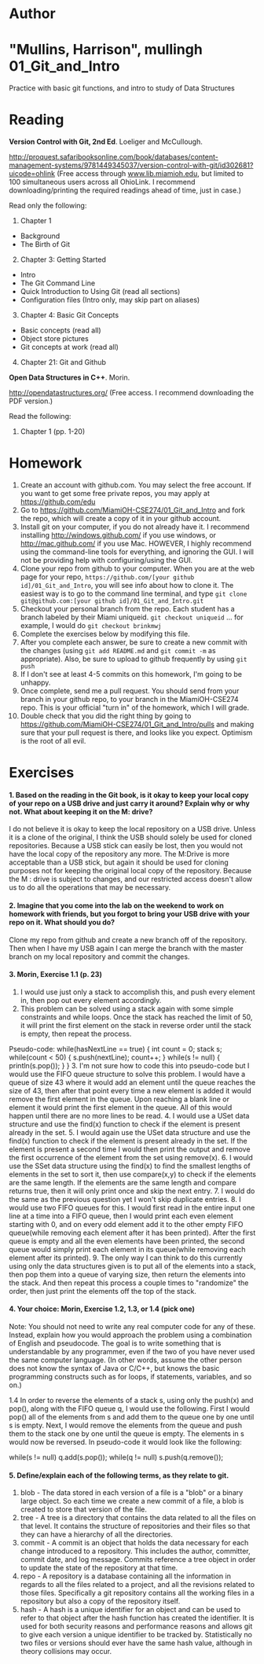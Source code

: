 Author
==========
"Mullins, Harrison", mullingh
01_Git_and_Intro
================

Practice with basic git functions, and intro to study of Data Structures

Reading
=======

**Version Control with Git, 2nd Ed**. Loeliger and McCullough. 

http://proquest.safaribooksonline.com/book/databases/content-management-systems/9781449345037/version-control-with-git/id302681?uicode=ohlink (Free access through www.lib.miamioh.edu, but limited to 100 simultaneous users across all OhioLink. I recommend downloading/printing the required readings ahead of time, just in case.)

Read only the following:

1. Chapter 1
  * Background
  * The Birth of Git
2. Chapter 3: Getting Started
  * Intro
  * The Git Command Line
  * Quick Introduction to Using Git (read all sections)
  * Configuration files (Intro only, may skip part on aliases)
3. Chapter 4: Basic Git Concepts
  * Basic concepts (read all)
  * Object store pictures
  * Git concepts at work (read all)
4. Chapter 21: Git and Github

**Open Data Structures in C++**. Morin. 

http://opendatastructures.org/ (Free access. I recommend downloading the PDF version.)

Read the following:

1. Chapter 1 (pp. 1-20)

Homework
========

1. Create an account with github.com. You may select the free account. If you want to get some free private repos, you may apply at https://github.com/edu
2. Go to https://github.com/MiamiOH-CSE274/01_Git_and_Intro and fork the repo, which will create a copy of it in your github account.
3. Install git on your computer, if you do not already have it. I recommend installing http://windows.github.com/ if you use windows, or http://mac.github.com/ if you use Mac. HOWEVER, I highly recommend using the command-line tools for everything, and ignoring the GUI. I will not be providing help with configuring/using the GUI.
4. Clone your repo from github to your computer. When you are at the web page for your repo, `https://github.com/[your github id]/01_Git_and_Intro`, you will see info about how to clone it. The easiest way is to go to the command line terminal, and type `git clone git@github.com:[your github id]/01_Git_and_Intro.git`
5. Checkout your personal branch from the repo. Each student has a branch labeled by their Miami uniqueid. `git checkout uniqueid` ... for example, I would do `git checkout brinkmwj`
6. Complete the exercises below by modifying this file.
7. After you complete each answer, be sure to create a new commit with the changes (using `git add README.md` and `git commit -m` as appropriate). Also, be sure to upload to github frequently by using `git push`
8. If I don't see at least 4-5 commits on this homework, I'm going to be unhappy.
9. Once complete, send me a pull request. You should send from your branch in your github repo, to your branch in the MiamiOH-CSE274 repo. This is your official "turn in" of the homework, which I will grade.
10. Double check that you did the right thing by going to https://github.com/MiamiOH-CSE274/01_Git_and_Intro/pulls and making sure that your pull request is there, and looks like you expect. Optimism is the root of all evil.

Exercises
=========

#### 1. Based on the reading in the Git book, is it okay to keep your local copy of your repo on a USB drive and just carry it around? Explain why or why not. What about keeping it on the M: drive?

I do not believe it is okay to keep the local repository on a USB drive.  Unless it is a clone of the original, I think the USB should solely be used for cloned repositories.  Because a USB stick can easily be lost, then you would not have the local copy of the repository any more.  The M:Drive is more acceptable than a USB stick, but again it should be used for cloning purposes not for keeping the original local copy of the repository.  Because the M : drive is subject to changes, and our restricted access doesn't allow us to do all the operations that may be necessary.

#### 2. Imagine that you come into the lab on the weekend to work on homework with friends, but you forgot to bring your USB drive with your repo on it. What should you do?

Clone my repo from github and create a new branch off of the repository.  Then when I have my USB again I can merge the branch with the master branch on my local repository and commit the changes.

#### 3. Morin, Exercise 1.1 (p. 23)

1. I would use just only a stack to accomplish this, and push every element in, then pop out every element accordingly.
2. This problem can be solved using a stack again with some simple constraints and while loops. Once the stack has reached the limit of 50, it will print the first element on the stack in reverse order until the stack is empty, then repeat the process.

Pseudo-code:
while(hasNextLine == true) {
	int count = 0;
	stack s;
	while(count < 50) {
		s.push(nextLine);
		count++;
	}
	while(s != null) {
		println(s.pop());
	}
}
3. I'm not sure how to code this into pseudo-code but I would use the FIFO queue structure to solve this problem. I would have a queue of size 43 where it would add an element until the queue reaches the size of 43, then after that point every time a new element is added it would remove the first element in the queue.  Upon reaching a blank line or element it would print the first element in the queue. All of this would happen until there are no more lines to be read.
4. I would use a USet data structure and use the find(x) function to check if the element is present already in the set.
5. I would again use the USet data structure and use the find(x) function to check if the element is present already in the set. If the element is present a second time I would then print the output and remove the first occurrence of the element from the set using remove(x).
6. I would use the SSet data structure using the find(x) to find the smallest lengths of elements in the set to sort it, then use compare(x,y) to check if the elements are the same length. If the elements are the same length and compare returns true, then it will only print once and skip the next entry.
7. I would do the same as the previous question yet I won't skip duplicate entries.
8. I would use two FIFO queues for this.  I would first read in the entire input one line at a time into a FIFO queue, then I would print each even element starting with 0, and on every odd element add it to the other empty FIFO queue(while removing each element after it has been printed).  After the first queue is empty and all the even elements have been printed, the second queue would simply print each element in its queue(while removing each element after its printed).
9. The only way I can think to do this currently using only the data structures given is to put all of the elements into a stack, then pop them into a queue of varying size, then return the elements into the stack.  And then repeat this process a couple times to "randomize" the order, then just print the elements off the top of the stack.



#### 4. Your choice: Morin, Exercise 1.2, 1.3, or 1.4 (pick one)

Note: You should not need to write any real computer code for any of these. Instead, explain how you would approach the problem using a combination of English and pseudocode. The goal is to write something that is understandable by any programmer, even if the two of you have never used the same computer language. (In other words, assume the other person does not know the syntax of Java or C/C++, but knows the basic programming constructs such as for loops, if statements, variables, and so on.)

1.4
In order to reverse the elements of a stack s, using only the push(x) and pop(), along with the FIFO queue q, I would use the following.  First I would pop() all of the elements from s and add them to the queue one by one until s is empty. Next, I would remove the elements from the queue and push them to the stack one by one until the queue is empty.  The elements in s would now be reversed.
In pseudo-code it would look like the following:

while(s != null)
	q.add(s.pop());
while(q != null)
	s.push(q.remove());

#### 5. Define/explain each of the following terms, as they relate to git.

1. blob - The data stored in each version of a file is a "blob" or a binary large object.  So each time we create a new commit of a file, a blob is created to store that version of the file.
2. tree - A tree is a directory that contains the data related to all the files on that level.  It contains the structure of repositories and their files so that they can have a hierarchy of all the directories.
3. commit - A commit is an object that holds the data necessary for each change introduced to a repository.  This includes the author, committer, commit date, and log message.  Commits reference a tree object in order to update the state of the repository at that time.
4. repo - A repository is a database containing all the information in regards to all the files related to a project, and all the revisions related to those files.  Specifically a git repository contains all the working files in a repository but also a copy of the repository itself.
5. hash - A hash is a unique identifier for an object and can be used to refer to that object after the hash function has created the identifier.  It is used for both security reasons and performance reasons and allows git to give each version a unique identifier to be tracked by.  Statistically no two files or versions should ever have the same hash value, although in theory collisions may occur.
